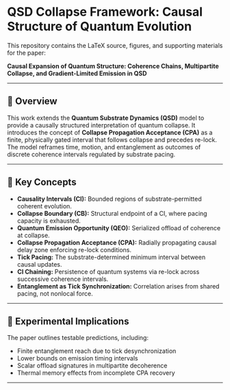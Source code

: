 # QSD Collapse Framework: Causal Structure of Quantum Evolution

This repository contains the LaTeX source, figures, and supporting materials for the paper:

**Causal Expansion of Quantum Structure: Coherence Chains, Multipartite Collapse, and Gradient-Limited Emission in QSD**

---

## 🧠 Overview

This work extends the **Quantum Substrate Dynamics (QSD)** model to provide a causally structured interpretation of quantum collapse. It introduces the concept of **Collapse Propagation Acceptance (CPA)** as a finite, physically gated interval that follows collapse and precedes re-lock. The model reframes time, motion, and entanglement as outcomes of discrete coherence intervals regulated by substrate pacing.

---

## 📜 Key Concepts

- **Causality Intervals (CI):** Bounded regions of substrate-permitted coherent evolution.
- **Collapse Boundary (CB):** Structural endpoint of a CI, where pacing capacity is exhausted.
- **Quantum Emission Opportunity (QEO):** Serialized offload of coherence at collapse.
- **Collapse Propagation Acceptance (CPA):** Radially propagating causal delay zone enforcing re-lock conditions.
- **Tick Pacing:** The substrate-determined minimum interval between causal updates.
- **CI Chaining:** Persistence of quantum systems via re-lock across successive coherence intervals.
- **Entanglement as Tick Synchronization:** Correlation arises from shared pacing, not nonlocal force.

---

## 🧪 Experimental Implications

The paper outlines testable predictions, including:

- Finite entanglement reach due to tick desynchronization  
- Lower bounds on emission timing intervals  
- Scalar offload signatures in multipartite decoherence  
- Thermal memory effects from incomplete CPA recovery

---

